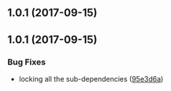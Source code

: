 <a name="1.0.1"></a>
## 1.0.1 (2017-09-15)



<a name="1.0.1"></a>
## 1.0.1 (2017-09-15)


### Bug Fixes

* locking all the sub-dependencies ([95e3d6a](https://github.com/opencomponents/base-templates/commit/95e3d6a))



